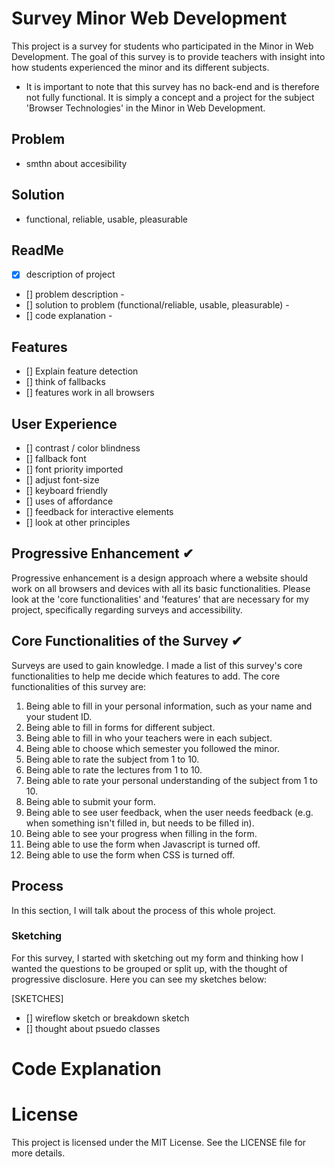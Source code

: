 # Survey Minor Web Development

This project is a survey for students who participated in the Minor in Web Development. The goal of this survey is to provide teachers with insight into how students experienced the minor and its different subjects.

* It is important to note that this survey has no back-end and is therefore not fully functional. It is simply a concept and a project for the subject 'Browser Technologies' in the Minor in Web Development.

## Problem

- smthn about accesibility 

## Solution

- functional, reliable, usable, pleasurable

## ReadMe

- [X] description of project
- [] problem description -
- [] solution to problem (functional/reliable, usable, pleasurable) -
- [] code explanation -

## Features

- [] Explain feature detection
- [] think of fallbacks
- [] features work in all browsers

## User Experience

- [] contrast / color blindness
- [] fallback font
- [] font priority imported 
- [] adjust font-size 
- [] keyboard friendly
- [] uses of affordance
- [] feedback for interactive elements
- [] look at other principles 

## Progressive Enhancement ✔

Progressive enhancement is a design approach where a website should work on all browsers and devices with all its basic functionalities. Please look at the 'core functionalities' and 'features' that are necessary for my project, specifically regarding surveys and accessibility. 

## Core Functionalities of the Survey ✔

Surveys are used to gain knowledge. I made a list of this survey's core functionalities to help me decide which features to add. The core functionalities of this survey are:

1. Being able to fill in your personal information, such as your name and your student ID. 
2. Being able to fill in forms for different subject. 
3. Being able to fill in who your teachers were in each subject.
4. Being able to choose which semester you followed the minor.
5. Being able to rate the subject from 1 to 10. 
6. Being able to rate the lectures from 1 to 10. 
7. Being able to rate your personal understanding of the subject from 1 to 10. 
8. Being able to submit your form.
9. Being able to see user feedback, when the user needs feedback (e.g. when something isn't filled in, but needs to be filled in). 
10. Being able to see your progress when filling in the form. 
11. Being able to use the form when Javascript is turned off.
12. Being able to use the form when CSS is turned off. 

## Process

In this section, I will talk about the process of this whole project. 

### Sketching

For this survey, I started with sketching out my form and thinking how I wanted the questions to be grouped or split up, with the thought of progressive disclosure. Here you can see my sketches below: 

[SKETCHES]

- [] wireflow sketch or breakdown sketch
- [] thought about psuedo classes 

# Code Explanation

# License

This project is licensed under the MIT License. See the LICENSE file for more details.